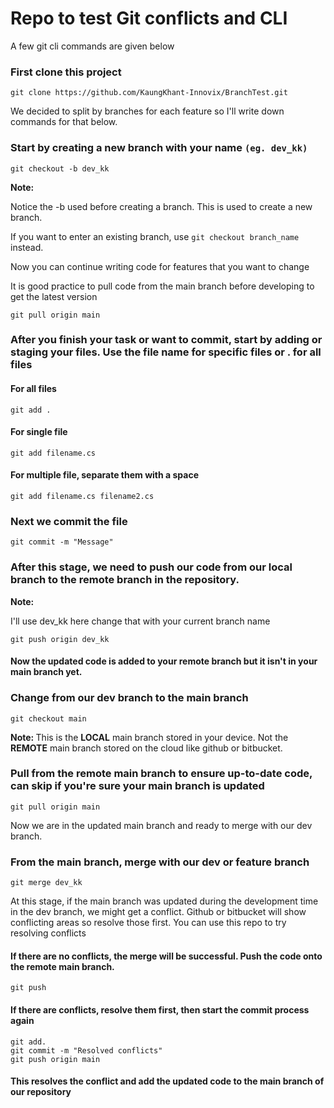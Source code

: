 <h1> Repo to test Git conflicts and CLI </h1>

<p> A few git cli commands are given below </p>

<h3>First clone this project</h3>

<pre><code>git clone https://github.com/KaungKhant-Innovix/BranchTest.git</code></pre> 

We decided to split by branches for each feature so I'll write down commands for that below.

<h3>Start by creating a new branch with your name <code>(eg. dev_kk)</code> </h3>

<pre><code>git checkout -b dev_kk</code></pre> 

<strong>Note:</strong><p> Notice the -b used before creating a branch. This is used to create a new branch. </p>
<p>If you want to enter an existing branch, use <code>git checkout branch_name</code> instead.

<br/>
<p>Now you can continue writing code for features that you want to change</p>
<p>It is good practice to pull code from the main branch before developing to get the latest version</p>

<pre><code>git pull origin main</code></pre>

<h3>After you finish your task or want to commit, start by adding or staging your files. Use the file name for specific files or . for all files</h3>

<h4>For all files</h4>
<pre><code>git add .</code></pre>

<h4>For single file</h4>
<pre><code>git add filename.cs</code></pre>

<h4>For multiple file, separate them with a space</h4>
<pre><code>git add filename.cs filename2.cs</code></pre>

<h3> Next we commit the file </h3>
<pre><code>git commit -m "Message"</code></pre>

<h3> After this stage, we need to push our code from our local branch to the remote branch in the repository.</h3>
<strong>Note:</strong><p>I'll use dev_kk here change that with your current branch name</p>
<pre><code>git push origin dev_kk</code></pre>

<h4>Now the updated code is added to your remote branch but it isn't in your main branch yet.</h4>

<h3> Change from our dev branch to the main branch </h3>
<pre><code>git checkout main</code></pre>

<p><strong>Note: </strong>This is the <strong>LOCAL</strong> main branch stored in your device. Not the <strong>REMOTE</strong> main branch stored on the cloud like github or bitbucket.</p>

<h3> Pull from the remote main branch to ensure up-to-date code, can skip if you're sure your main branch is updated </h3>
<pre><code>git pull origin main</code></pre>

<p>Now we are in the updated main branch and ready to merge with our dev branch. </p>

<h3>From the main branch, merge with our dev or feature branch</h3>
<pre><code>git merge dev_kk</code></pre>

<p>At this stage, if the main branch was updated during the development time in the dev branch, we might get a conflict. Github or bitbucket will show conflicting areas so resolve those first. You can use this repo to try resolving conflicts</p>

<h4> If there are no conflicts, the merge will be successful. Push the code onto the remote main branch. </h4>
<pre><code>git push</code></pre>

<h4> If there are conflicts, resolve them first, then start the commit process again </h4>
<pre><code>git add.
git commit -m "Resolved conflicts"
git push origin main
</code></pre>

<h4>This resolves the conflict and add the updated code to the main branch of our repository </h4>

